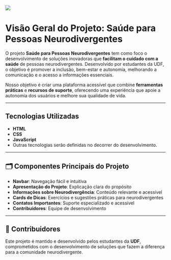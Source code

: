 <img src="https://github.com/Kauareis-code/imags/blob/main/baner%20spn.png">



<h1><i class="fa-solid fa-floppy-disk" style="font-size:16px;"></i>Visão Geral do Projeto: Saúde para Pessoas Neurodivergentes</h1>

<p>O projeto <strong>Saúde para Pessoas Neurodivergentes</strong> tem como foco o desenvolvimento de soluções inovadoras que <strong>facilitam o cuidado com a saúde</strong> de pessoas neurodivergentes. Desenvolvido por estudantes da UDF, o objetivo é promover a inclusão, bem-estar e autonomia, melhorando a comunicação e o acesso a informações essenciais.</p>

<p>Nosso objetivo é criar uma plataforma acessível que combine <strong>ferramentas práticas</strong> e <strong>recursos de suporte</strong>, oferecendo uma experiência que apoie a autonomia dos usuários e melhore sua qualidade de vida.</p>

<hr>

<h2> Tecnologias Utilizadas</h2>
<ul>
  <li><strong>HTML</strong></li>
  <li><strong>CSS</strong></li>
  <li><strong>JavaScript</strong></li>
  <li>Outras tecnologias serão definidas no decorrer do desenvolvimento.</li>
</ul>

<hr>

<h2>🗂️ Componentes Principais do Projeto</h2>
<ul>
  <li><strong>Navbar</strong>: Navegação fácil e intuitiva</li>
  <li><strong>Apresentação do Projeto</strong>: Explicação clara do propósito</li>
  <li><strong>Informações sobre Neurodivergência</strong>: Conteúdo relevante e acessível</li>
  <li><strong>Cards de Dicas</strong>: Exercícios e sugestões práticas para neurodivergentes</li>
  <li><strong>Contatos Importantes</strong>: Suporte especializado e acessível</li>
  <li><strong>Contribuidores</strong>: Equipe de desenvolvimento</li>
</ul>

<hr>


<h2>👥 Contribuidores</h2>

<p>Este projeto é mantido e desenvolvido pelos estudantes da <strong>UDF</strong>, comprometidos com o desenvolvimento de soluções que fazem a diferença para a comunidade neurodivergente.</p>
